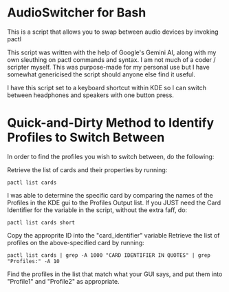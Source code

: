 # AudioSwitcher for Bash

This is a script that allows you to swap between audio devices by invoking pactl

This script was written with the help of Google's Gemini AI, along with my own sleuthing on pactl commands and syntax. I am not much of a coder / scripter myself. This was purpose-made for my personal use but I have somewhat genericised the script should anyone else find it useful.

I have this script set to a keyboard shortcut within KDE so I can switch between headphones and speakers with one button press.

# Quick-and-Dirty Method to Identify Profiles to Switch Between

In order to find the profiles you wish to switch between, do the following:

Retrieve the list of cards and their properties by running:
```
pactl list cards
```
I was able to determine the specific card by comparing the names of the Profiles in the KDE gui to the Profiles Output list. If you JUST need the Card Identifier for the variable in the script, without the extra faff, do:
```
pactl list cards short
```
Copy the approprite ID into the "card_identifier" variable
Retrieve the list of profiles on the above-specified card by running:
```
pactl list cards | grep -A 1000 "CARD IDENTIFIER IN QUOTES" | grep "Profiles:" -A 10
```
Find the profiles in the list that match what your GUI says, and put them into "Profile1" and "Profile2" as appropriate.
